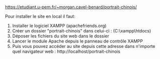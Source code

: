 https://etudiant.u-pem.fr/~morgan.cavel-benard/portrait-chinois/

Pour installer le site en local il faut:

1. Installer le logiciel XAMPP (apachefriends.org)
2. Créer un dossier "portrait-chinois" dans celui-ci : (C:\xampp\htdocs)
3. Déposer les fichiers du site web dans le dossier
4. Lancer le module Apache depuis le panneau de contrôle XAMPP
5. Puis vous pouvez accéder au site depuis cette adresse dans n'importe quel navigateur web : http://localhost/portrait-chinois

